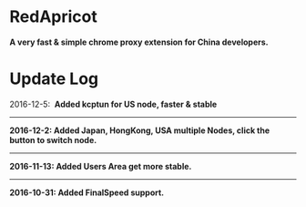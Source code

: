 # RedApricot
<strong>A very fast & simple chrome proxy extension for China developers.</strong>
# Update Log
2016-12-5:  <strong>Added kcptun for US node, faster & stable<hr>
2016-12-2:  <strong>Added Japan, HongKong, USA multiple Nodes, click the button to switch node.</strong><hr>
2016-11-13: <strong>Added Users Area get more stable.</strong><hr>
2016-10-31: <strong>Added FinalSpeed support.</strong>

